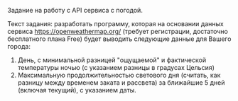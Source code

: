Задание на работу с API сервиса с погодой.

Текст задания:  разработать программу, которая на основании данных сервиса https://openweathermap.org/ (требует регистрации, достаточно бесплатного плана Free) будет выводить следующие данные для Вашего города:
1. День, с минимальной разницей "ощущаемой" и фактической температуры ночью (с указанием разницы в градусах Цельсия)
2. Максимальную продолжительностью светового дня (считать, как разницу между временем заката и рассвета) за ближайшие 5 дней (включая текущий), с указанием даты.
